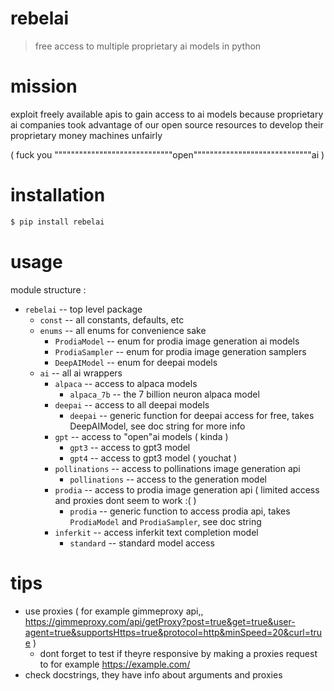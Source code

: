 # rebelai

> free access to multiple proprietary ai models in python

# mission

exploit freely available apis to gain access to ai models because
proprietary ai companies took advantage of our open source
resources to develop their proprietary money machines unfairly

( fuck you """""""""""""""""""""""""""""open"""""""""""""""""""""""""""""ai )

# installation

```sh
$ pip install rebelai
```

# usage

module structure :

-   `rebelai` -- top level package
    -   `const` -- all constants, defaults, etc
    -   `enums` -- all enums for convenience sake
        -   `ProdiaModel` -- enum for prodia image generation ai models
        -   `ProdiaSampler` -- enum for prodia image generation samplers
        -   `DeepAIModel` -- enum for deepai models
    -   `ai` -- all ai wrappers
        -   `alpaca` -- access to alpaca models
            -   `alpaca_7b` -- the 7 billion neuron alpaca model
        -   `deepai` -- access to all deepai models
            -   `deepai` -- generic function for deepai access for free, takes DeepAIModel, see doc string for more info
        -   `gpt` -- access to "open"ai models ( kinda )
            -   `gpt3` -- access to gpt3 model
            -   `gpt4` -- access to gpt3 model ( youchat )
        -   `pollinations` -- access to pollinations image generation api
            -   `pollinations` -- access to the generation model
        -   `prodia` -- access to prodia image generation api ( limited access and proxies dont seem to work :( )
            -   `prodia` -- generic function to access prodia api, takes `ProdiaModel` and `ProdiaSampler`, see doc string
        -   `inferkit` -- access inferkit text completion model
            -   `standard` -- standard model access

# tips

-   use proxies ( for example gimmeproxy api,, https://gimmeproxy.com/api/getProxy?post=true&get=true&user-agent=true&supportsHttps=true&protocol=http&minSpeed=20&curl=true )
    -   dont forget to test if theyre responsive by making a proxies request to for example https://example.com/
-   check docstrings, they have info about arguments and proxies
